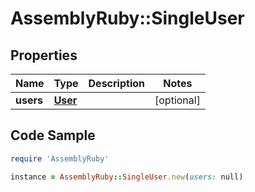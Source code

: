 # AssemblyRuby::SingleUser

## Properties

Name | Type | Description | Notes
------------ | ------------- | ------------- | -------------
**users** | [**User**](User.md) |  | [optional] 

## Code Sample

```ruby
require 'AssemblyRuby'

instance = AssemblyRuby::SingleUser.new(users: null)
```


